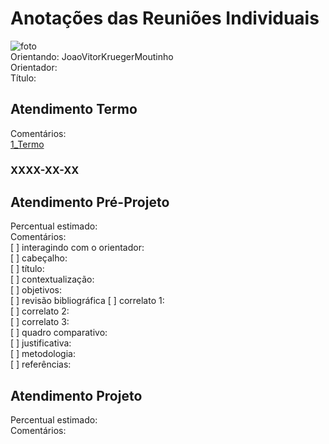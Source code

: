 # Anotações das Reuniões Individuais  

![foto](foto.png "foto")  
Orientando: JoaoVitorKruegerMoutinho  
Orientador:  
Título:  

## Atendimento Termo  

Comentários:  
[1_Termo](1_Termo.pdf "1_Termo")  

### XXXX-XX-XX

## Atendimento Pré-Projeto  

Percentual estimado:  
Comentários:  
[ ] interagindo com o orientador:  
[ ] cabeçalho:  
[ ] título:  
[ ] contextualização:  
[ ] objetivos:  
[ ] revisão bibliográfica
[ ] correlato 1:  
[ ] correlato 2:  
[ ] correlato 3:  
[ ] quadro comparativo:  
[ ] justificativa:  
[ ] metodologia:  
[ ] referências:  

## Atendimento Projeto  

Percentual estimado:  
Comentários:  
